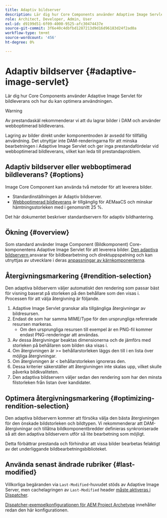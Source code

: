 ```yaml
---
title: Adaptiv bildserver
description: Lär dig hur Core Components använder Adaptive Image Servlet för bildleverans och hur du kan optimera användningen.
role: Architect, Developer, Admin, User
exl-id: d9199d51-6f09-4000-9525-afc30474437e
source-git-commit: 3f6e40c4dbfbd1287213d9d16d96183d24f2ad0a
workflow-type: tm+mt
source-wordcount: '456'
ht-degree: 0%

---
```


# Adaptiv bildserver {#adaptive-image-servlet}

Lär dig hur Core Components använder Adaptive Image Servlet för bildleverans och hur du kan optimera användningen.

>[!WARNING]
>
>Av prestandaskäl rekommenderar vi att du lagrar bilder i DAM och använder webboptimerad bildleverans.
>
>Lagring av bilder direkt under komponentnoden är avsedd för tillfällig användning. Det utnyttjar inte DAM-renderingarna för att minska bearbetningen i Adaptive Image Servlet och ger inga prestandafördelar vid webboptimerad bildleverans, vilket kan leda till prestandaproblem.

## Adaptiv bildserver eller webboptimerad bildleverans? {#options}

Image Core Component kan använda två metoder för att leverera bilder.

* Standardinställningen är Adaptiv bildserver.
* [Webboptimerad bildleverans](/help/developing/web-optimized-image-delivery.md) är tillgänglig för AEMaaCS och minskar hämtningsstorleken med i genomsnitt 25 %.

Det här dokumentet beskriver standardservern för adaptiv bildhantering.

## Ökning {#overview}

Som standard använder Image Component (Bildkomponent) Core-komponentens Adaptive Image Servlet för att leverera bilder. [Den adaptiva bildservern ](https://github.com/adobe/aem-core-wcm-components/wiki/The-Adaptive-Image-Servlet) ansvarar för bildbearbetning och direktuppspelning och kan utnyttjas av utvecklare i deras [anpassningar av kärnkomponenterna](/help/developing/customizing.md).

## Återgivningsmarkering {#rendition-selection}

Den adaptiva bildservern väljer automatiskt den rendering som passar bäst för visning baserat på storleken på den behållare som den visas i. Processen för att välja återgivning är följande.

1. Adaptive Image Servlet granskar alla tillgängliga återgivningar av bildresursen.
1. Endast de som har samma MIME/Type för den ursprungliga refererade resursen markeras.
   * Om den ursprungliga resursen till exempel är en PNG-fil kommer endast PNG-renderingar att användas.
1. Av dessa återgivningar beaktas dimensionerna och de jämförs med storleken på behållaren som bilden ska visas i.
1. Om återgivningen är >= behållarstorleken läggs den till i en lista över möjliga återgivningar.
1. Om återgivningen är &lt; behållarstorleken ignoreras den.
1. Dessa kriterier säkerställer att återgivningen inte skalas upp, vilket skulle påverka bildkvaliteten.
1. Den adaptiva bildservern väljer sedan den rendering som har den minsta filstorleken från listan över kandidater.

## Optimera återgivningsmarkering {#optimizing-rendition-selection}

Den adaptiva bildservern kommer att försöka välja den bästa återgivningen för den önskade bildstorleken och bildtypen. Vi rekommenderar att DAM-återgivningar och tillåtna bildkomponentbredder definieras synkroniserade så att den adaptiva bildservern utför så lite bearbetning som möjligt.

Detta förbättrar prestanda och förhindrar att vissa bilder bearbetas felaktigt av det underliggande bildbearbetningsbiblioteket.

## Använda senast ändrade rubriker {#last-modified}

Villkorliga begäranden via `Last-Modified`-huvudet stöds av Adaptive Image Server, men cachelagringen av `Last-Modified` header [ måste aktiveras i Dispatcher](https://experienceleague.adobe.com/docs/experience-manager-dispatcher/using/configuring/dispatcher-configuration.html?lang=sv-SE#caching-http-response-headers).

[Dispatcher-exempelkonfigurationen för AEM Project Archetype](/help/developing/archetype/overview.md) innehåller redan den här konfigurationen.
